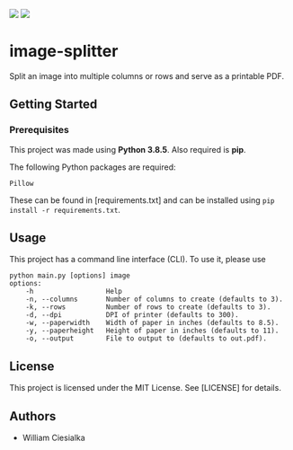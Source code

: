 ![](https://img.shields.io/badge/dynamic/json?color=informational&label=Python&prefix=v&query=python&url=https%3A%2F%2Fgithub.com%2Fwciesialka%2Fimage-splitter%2Fblob%2Fmaster%2Finfo.json) ![](https://img.shields.io/badge/dynamic/json?color=brightgreen&label=Version&prefix=v&query=version&url=https%3A%2F%2Fgithub.com%2Fwciesialka%2Fimage-splitter%2Fblob%2Fmaster%2Finfo.json)

# image-splitter
Split an image into multiple columns or rows and serve as a printable PDF.

## Getting Started

### Prerequisites

This project was made using **Python 3.8.5**. Also required is **pip**.

The following Python packages are required:

`Pillow`

These can be found in [requirements.txt] and can be installed using `pip install -r requirements.txt`.

## Usage

This project has a command line interface (CLI). To use it, please use

```
python main.py [options] image
options:
    -h                  Help
    -n, --columns       Number of columns to create (defaults to 3).
    -k, --rows          Number of rows to create (defaults to 3).
    -d, --dpi           DPI of printer (defaults to 300).
    -w, --paperwidth    Width of paper in inches (defaults to 8.5).
    -y, --paperheight   Height of paper in inches (defaults to 11).
    -o, --output        File to output to (defaults to out.pdf).
```

## License

This project is licensed under the MIT License. See [LICENSE] for details.

## Authors

* William Ciesialka